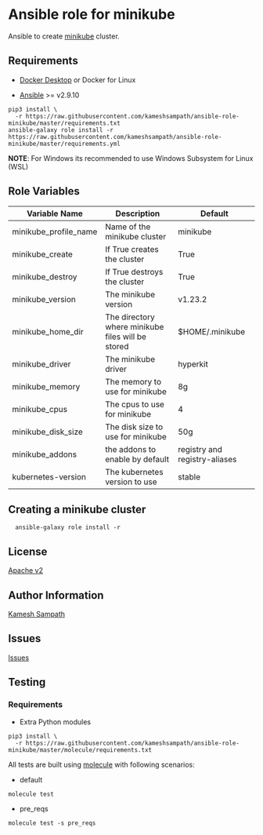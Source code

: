 # Ansible role for minikube

Ansible to create [minikube](https://minikube.sigs.k8s.io) cluster. 

## Requirements

- [Docker Desktop](https://www.docker.com/products/docker-desktop) or Docker for Linux

- [Ansible](https://ansible.com) >= v2.9.10 

```shell
pip3 install \
  -r https://raw.githubusercontent.com/kameshsampath/ansible-role-minikube/master/requirements.txt
ansible-galaxy role install -r https://raw.githubusercontent.com/kameshsampath/ansible-role-minikube/master/requirements.yml
```
__NOTE__: For Windows its recommended to use Windows Subsystem for Linux (WSL)

## Role Variables

| Variable Name| Description | Default |
|--|--|--|
| minikube_profile_name| Name of the minikube cluster| minikube |
| minikube_create|  If True creates the cluster | True |
| minikube_destroy| If True destroys the cluster | True |
| minikube_version| The minikube version | v1.23.2 |
| minikube_home_dir| The directory where minikube files will be stored | $HOME/.minikube |
| minikube_driver| The minikube driver | hyperkit |
| minikube_memory| The memory to use for minikube | 8g |
| minikube_cpus| The cpus to use for minikube | 4 |
| minikube_disk_size| The disk size to use for minikube | 50g |
| minikube_addons| the addons to enable by default | registry and registry-aliases |
| kubernetes-version| The kubernetes version to use | stable |

## Creating a minikube cluster

```shell
  ansible-galaxy role install -r 
```

## License

[Apache v2](https://github.com/kameshsampath/ansible-role-minikube/tree/master/LICENSE)

## Author Information

[Kamesh Sampath](mailto:kamesh.sampath@hotmail.com)

## Issues

[Issues](https://github.com/kameshsampath/ansible-role-minikube/issues)

## Testing


### Requirements

- Extra Python modules
```shell
pip3 install \
  -r https://raw.githubusercontent.com/kameshsampath/ansible-role-minikube/master/molecule/requirements.txt
```

All tests are built using [molecule](https://molecule.readthedocs.io/en/latest/index.html) with following scenarios:

* default 
```shell
molecule test
```
* pre_reqs
```shell
molecule test -s pre_reqs
```
